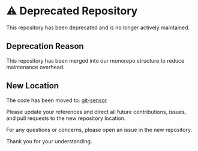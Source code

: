 # ⚠️ Deprecated Repository

This repository has been deprecated and is no longer actively maintained.

## Deprecation Reason

This repository has been merged into our monorepo structure to reduce maintenance overhead.

## New Location

The code has been moved to:
[git-sensor](https://github.com/devtron-labs/devtron-services/tree/main/git-sensor)

Please update your references and direct all future contributions, issues, and pull requests to the new repository location.

For any questions or concerns, please open an issue in the new repository.

Thank you for your understanding.
